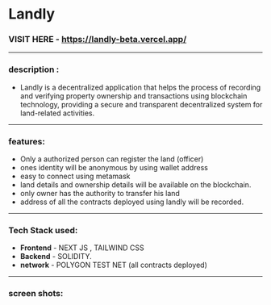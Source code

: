 # Landly 

### VISIT HERE - https://landly-beta.vercel.app/

-----------------------------------------------------------------------------------------------------------------------------------------------

### description :
- Landly is a decentralized application that helps the process of recording and verifying property ownership and transactions using blockchain technology, providing a secure and transparent decentralized system for land-related activities.

-----------------------------------------------------------------------------------------------------------------------------------------------------

### features:
- Only a authorized person can register the land (officer)
- ones identity will be anonymous by using wallet address
- easy to connect using metamask
- land details and ownership details will be available on the blockchain.
- only owner has the authority to transfer his land
- address of all the contracts deployed using landly will be recorded.

----------------------------------------------------------------------------------------------------------------------------------------------------------

### Tech Stack used:
- **Frontend** - NEXT JS , TAILWIND CSS
- **Backend** - SOLIDITY.
- **network** - POLYGON TEST NET (all contracts deployed) 

------------------------------------------------------------------------------------------------------------------------------------------------------------

### screen shots:




